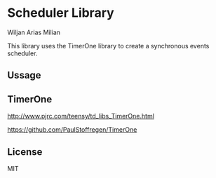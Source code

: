 # Scheduler Library

Wiljan Arias Milian

This library uses the TimerOne library to create a synchronous events scheduler.

## Ussage

## TimerOne

http://www.pjrc.com/teensy/td_libs_TimerOne.html

https://github.com/PaulStoffregen/TimerOne

## License

MIT
